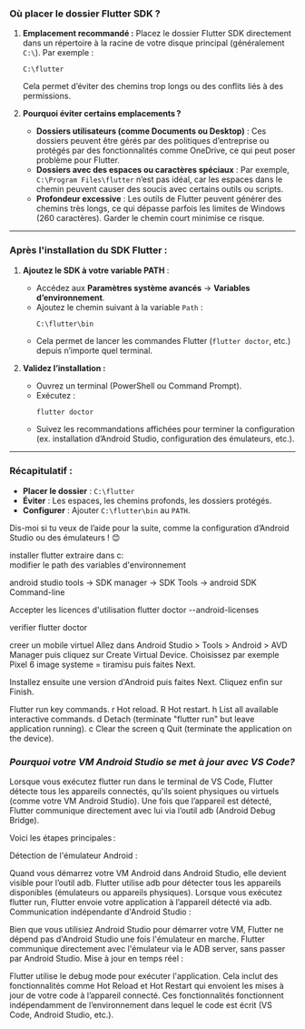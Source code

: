 ### **Où placer le dossier Flutter SDK ?**
1. **Emplacement recommandé :**
   Placez le dossier Flutter SDK directement dans un répertoire à la racine de votre disque principal (généralement `C:\`). Par exemple :
   ```
   C:\flutter
   ```
   Cela permet d’éviter des chemins trop longs ou des conflits liés à des permissions.

2. **Pourquoi éviter certains emplacements ?**
   - **Dossiers utilisateurs (comme Documents ou Desktop)** :
     Ces dossiers peuvent être gérés par des politiques d’entreprise ou protégés par des fonctionnalités comme OneDrive, ce qui peut poser problème pour Flutter.
   - **Dossiers avec des espaces ou caractères spéciaux** :
     Par exemple, `C:\Program Files\flutter` n’est pas idéal, car les espaces dans le chemin peuvent causer des soucis avec certains outils ou scripts.
   - **Profondeur excessive** :
     Les outils de Flutter peuvent générer des chemins très longs, ce qui dépasse parfois les limites de Windows (260 caractères). Garder le chemin court minimise ce risque.

---

### **Après l'installation du SDK Flutter :**
1. **Ajoutez le SDK à votre variable PATH** :
   - Accédez aux **Paramètres système avancés** → **Variables d’environnement**.
   - Ajoutez le chemin suivant à la variable `Path` :
     ```
     C:\flutter\bin
     ```
   - Cela permet de lancer les commandes Flutter (`flutter doctor`, etc.) depuis n’importe quel terminal.

2. **Validez l’installation :**
   - Ouvrez un terminal (PowerShell ou Command Prompt).
   - Exécutez :
     ```bash
     flutter doctor
     ```
   - Suivez les recommandations affichées pour terminer la configuration (ex. installation d’Android Studio, configuration des émulateurs, etc.).

---

### **Récapitulatif :**
- **Placer le dossier** : `C:\flutter`
- **Éviter** : Les espaces, les chemins profonds, les dossiers protégés.
- **Configurer** : Ajouter `C:\flutter\bin` au `PATH`.

Dis-moi si tu veux de l’aide pour la suite, comme la configuration d’Android Studio ou des émulateurs ! 😊

installer 
flutter 
extraire dans c:\
modifier le path des variables d'environnement

android studio
tools -> SDK manager -> SDK Tools -> android SDK Command-line

Accepter les licences d'utilisation
flutter doctor --android-licenses

verifier
flutter doctor

creer un mobile virtuel
Allez dans Android Studio > Tools > Android > AVD Manager puis cliquez sur Create Virtual Device.
Choisissez par exemple Pixel 6 image systeme = tiramisu puis faites Next.

Installez ensuite une version d'Android puis faites Next.
Cliquez enfin sur Finish.

Flutter run key commands.
r Hot reload. 
R Hot restart.
h List all available interactive commands.
d Detach (terminate "flutter run" but leave application running).
c Clear the screen
q Quit (terminate the application on the device).

### ***Pourquoi votre VM Android Studio se met à jour avec VS Code?***
Lorsque vous exécutez flutter run dans le terminal de VS Code, Flutter détecte tous les appareils connectés, qu'ils soient physiques ou virtuels (comme votre VM Android Studio). Une fois que l’appareil est détecté, Flutter communique directement avec lui via l’outil adb (Android Debug Bridge).

Voici les étapes principales :

Détection de l'émulateur Android :

Quand vous démarrez votre VM Android dans Android Studio, elle devient visible pour l’outil adb.
Flutter utilise adb pour détecter tous les appareils disponibles (émulateurs ou appareils physiques).
Lorsque vous exécutez flutter run, Flutter envoie votre application à l’appareil détecté via adb.
Communication indépendante d'Android Studio :

Bien que vous utilisiez Android Studio pour démarrer votre VM, Flutter ne dépend pas d'Android Studio une fois l'émulateur en marche.
Flutter communique directement avec l'émulateur via le ADB server, sans passer par Android Studio.
Mise à jour en temps réel :

Flutter utilise le debug mode pour exécuter l'application. Cela inclut des fonctionnalités comme Hot Reload et Hot Restart qui envoient les mises à jour de votre code à l’appareil connecté.
Ces fonctionnalités fonctionnent indépendamment de l’environnement dans lequel le code est écrit (VS Code, Android Studio, etc.).
